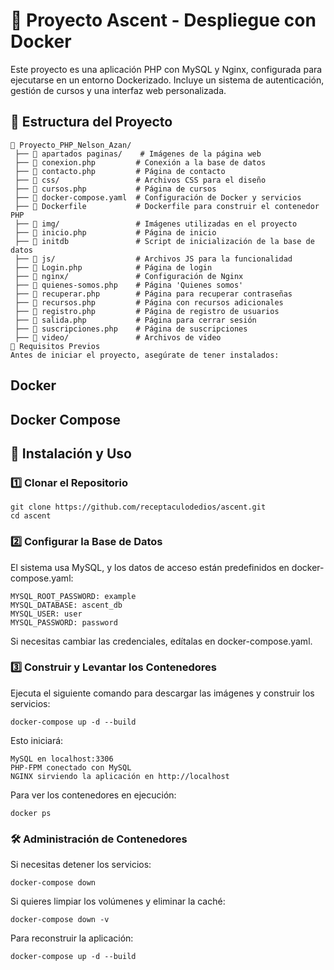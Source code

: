 # 📌 Proyecto Ascent - Despliegue con Docker
Este proyecto es una aplicación PHP con MySQL y Nginx, configurada para ejecutarse en un entorno Dockerizado. Incluye un sistema de autenticación, gestión de cursos y una interfaz web personalizada.

## 📂 Estructura del Proyecto
```
📁 Proyecto_PHP_Nelson_Azan/
 ├── 📂 apartados paginas/    # Imágenes de la página web
 ├── 📄 conexion.php         # Conexión a la base de datos
 ├── 📄 contacto.php         # Página de contacto
 ├── 📂 css/                 # Archivos CSS para el diseño
 ├── 📄 cursos.php           # Página de cursos
 ├── 🐳 docker-compose.yaml  # Configuración de Docker y servicios
 ├── 📄 Dockerfile           # Dockerfile para construir el contenedor PHP
 ├── 📂 img/                 # Imágenes utilizadas en el proyecto
 ├── 📄 inicio.php           # Página de inicio
 ├── 📄 initdb               # Script de inicialización de la base de datos
 ├── 📂 js/                  # Archivos JS para la funcionalidad
 ├── 📄 Login.php            # Página de login
 ├── 📂 nginx/               # Configuración de Nginx
 ├── 📄 quienes-somos.php    # Página 'Quienes somos'
 ├── 📄 recuperar.php        # Página para recuperar contraseñas
 ├── 📄 recursos.php         # Página con recursos adicionales
 ├── 📄 registro.php         # Página de registro de usuarios
 ├── 📄 salida.php           # Página para cerrar sesión
 ├── 📄 suscripciones.php    # Página de suscripciones
 ├── 📂 video/               # Archivos de video
🚀 Requisitos Previos
Antes de iniciar el proyecto, asegúrate de tener instalados:
```
## Docker
## Docker Compose
## 🔧 Instalación y Uso
### 1️⃣ Clonar el Repositorio
```
git clone https://github.com/receptaculodedios/ascent.git
cd ascent
```
### 2️⃣ Configurar la Base de Datos
El sistema usa MySQL, y los datos de acceso están predefinidos en docker-compose.yaml:
```
MYSQL_ROOT_PASSWORD: example
MYSQL_DATABASE: ascent_db
MYSQL_USER: user
MYSQL_PASSWORD: password
```
Si necesitas cambiar las credenciales, edítalas en docker-compose.yaml.

### 3️⃣ Construir y Levantar los Contenedores
Ejecuta el siguiente comando para descargar las imágenes y construir los servicios:
```
docker-compose up -d --build
```
Esto iniciará:
```
MySQL en localhost:3306
PHP-FPM conectado con MySQL
NGINX sirviendo la aplicación en http://localhost
```
Para ver los contenedores en ejecución:
```
docker ps
```
### 🛠 Administración de Contenedores
Si necesitas detener los servicios:
```
docker-compose down
```
Si quieres limpiar los volúmenes y eliminar la caché:
```
docker-compose down -v
```
Para reconstruir la aplicación:
```
docker-compose up -d --build
```
